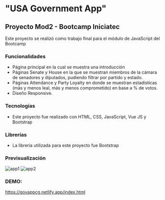 # "USA Government App"

## Proyecto Mod2 - Bootcamp Iniciatec
Este proyecto se realizó como trabajo final para el módulo de JavaScript del Bootcamp

### Funcionalidades
 - Página principal en la cual se muestra una introducción
 - Páginas Senate y House en la que se muestran miembros de la cámara de senadores y diputados, pudiendo filtrar por partido y estado.
 - Páginas Attendance y Party Loyalty en donde se muestran estadísticas (más y menos leal, más y menos comprometido) en base a % de votos.
 - Diseño Responsive.

### Tecnologías
 - Este proyecto fue realizado con HTML, CSS, JavaScript, Vue JS y Bootstrap


### Librerías
 - La librería utilizada para este proyecto fue Bootstrap


### Previsualización

![app1](https://user-images.githubusercontent.com/93303178/182486710-749eb890-ba49-43b0-b684-ae12e89f29c1.jpg)
![app2](https://user-images.githubusercontent.com/93303178/182486756-0b1cb36b-565c-4ac7-8f0f-daf1a00db90b.jpg)


### DEMO:
https://govappcg.netlify.app/index.html
